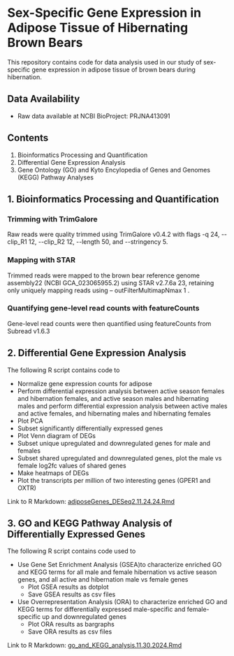 # Sex-Specific Gene Expression in Adipose Tissue of Hibernating Brown Bears
This repository contains code for data analysis used in our study of sex-specific gene expression in adipose tissue of brown bears during hibernation.

## Data Availability
- Raw data available at NCBI BioProject: PRJNA413091

## Contents
1. Bioinformatics Processing and Quantification
2. Differential Gene Expression Analysis
3. Gene Ontology (GO) and Kyto Encylopedia of Genes and Genomes (KEGG) Pathway Analyses

## 1. Bioinformatics Processing and Quantification
### Trimming with TrimGalore
Raw reads were quality trimmed using TrimGalore v0.4.2 with flags -q 24, --clip_R1 12, --clip_R2 12, --length 50, and --stringency 5. 

### Mapping with STAR
Trimmed reads were mapped to the brown bear reference genome assembly22 (NCBI GCA_023065955.2) using STAR v2.7.6a 23, retaining only uniquely mapping reads using – outFilterMultimapNmax 1 . 

### Quantifying gene-level read counts with featureCounts
Gene-level read counts were then quantified using featureCounts from Subread v1.6.3

## 2. Differential Gene Expression Analysis
The following R script contains code to
- Normalize gene expression counts for adipose
- Perform differential expression analysis between active season females and hibernation females, and active season males and hibernating males and perform differential expression analysis between active  males and active females, and hibernating  males and hibernating females
- Plot PCA 
- Subset significantly differentially expressed genes
- Plot Venn diagram of DEGs
- Subset unique upregulated and downregulated genes for male and females
- Subset shared upregulated and downregulated genes, plot the male vs female log2fc values of shared genes
- Make heatmaps of DEGs
- Plot the transcripts per million of two interesting genes (GPER1 and OXTR)

Link to R Markdown: [adiposeGenes_DESeq2.11.24.24.Rmd](analysis/)

## 3. GO and KEGG Pathway Analysis of Differentially Expressed Genes
The following R script contains code used to
- Use Gene Set Enrichment Analysis (GSEA)to characterize enriched GO and KEGG terms for all male and female hibernation vs active season genes, and all active and hibernation male vs female genes
  * Plot GSEA results as dotplot
  * Save GSEA results as csv files
- Use Overrepresentation Analysis (ORA) to characterize enriched GO and KEGG terms for differentially expressed male-specific and female-specific up and downregulated genes
  * Plot ORA results as bargraphs
  * Save ORA results as csv files

Link to R Markdown: [go_and_KEGG_analysis.11.30.2024.Rmd](analysis/)
